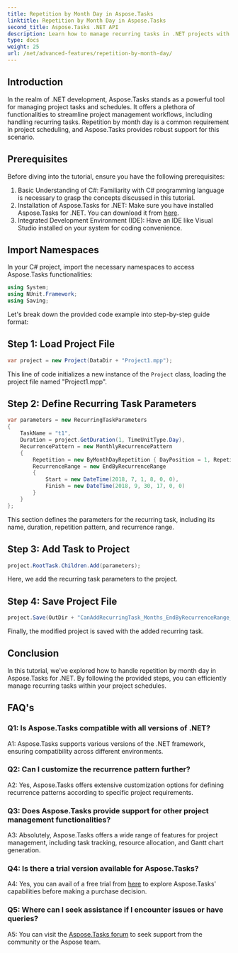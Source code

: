 ```yaml
---
title: Repetition by Month Day in Aspose.Tasks
linktitle: Repetition by Month Day in Aspose.Tasks
second_title: Aspose.Tasks .NET API
description: Learn how to manage recurring tasks in .NET projects with Aspose.Tasks. Step-by-step guide for handling repetition by month day.
type: docs
weight: 25
url: /net/advanced-features/repetition-by-month-day/
---
```

## Introduction

In the realm of .NET development, Aspose.Tasks stands as a powerful tool for managing project tasks and schedules. It offers a plethora of functionalities to streamline project management workflows, including handling recurring tasks. Repetition by month day is a common requirement in project scheduling, and Aspose.Tasks provides robust support for this scenario.

## Prerequisites

Before diving into the tutorial, ensure you have the following prerequisites:

1. Basic Understanding of C#: Familiarity with C# programming language is necessary to grasp the concepts discussed in this tutorial.
2. Installation of Aspose.Tasks for .NET: Make sure you have installed Aspose.Tasks for .NET. You can download it from [here](https://releases.aspose.com/tasks/net/).
3. Integrated Development Environment (IDE): Have an IDE like Visual Studio installed on your system for coding convenience.

## Import Namespaces

In your C# project, import the necessary namespaces to access Aspose.Tasks functionalities:

```csharp
using System;
using NUnit.Framework;
using Saving;

```

Let's break down the provided code example into step-by-step guide format:

## Step 1: Load Project File

```csharp
var project = new Project(DataDir + "Project1.mpp");
```

This line of code initializes a new instance of the `Project` class, loading the project file named "Project1.mpp".

## Step 2: Define Recurring Task Parameters

```csharp
var parameters = new RecurringTaskParameters
{
    TaskName = "t1",
    Duration = project.GetDuration(1, TimeUnitType.Day),
    RecurrencePattern = new MonthlyRecurrencePattern
    {
        Repetition = new ByMonthDayRepetition { DayPosition = 1, RepetitionInterval = 2 },
        RecurrenceRange = new EndByRecurrenceRange
        {
            Start = new DateTime(2018, 7, 1, 8, 0, 0),
            Finish = new DateTime(2018, 9, 30, 17, 0, 0)
        }
    }
};
```

This section defines the parameters for the recurring task, including its name, duration, repetition pattern, and recurrence range.

## Step 3: Add Task to Project

```csharp
project.RootTask.Children.Add(parameters);
```

Here, we add the recurring task parameters to the project.

## Step 4: Save Project File

```csharp
project.Save(OutDir + "CanAddRecurringTask_Months_EndByRecurrenceRange_Test_out.mpp", SaveFileFormat.Mpp);
```

Finally, the modified project is saved with the added recurring task.

## Conclusion

In this tutorial, we've explored how to handle repetition by month day in Aspose.Tasks for .NET. By following the provided steps, you can efficiently manage recurring tasks within your project schedules.

## FAQ's

### Q1: Is Aspose.Tasks compatible with all versions of .NET?

A1: Aspose.Tasks supports various versions of the .NET framework, ensuring compatibility across different environments.

### Q2: Can I customize the recurrence pattern further?

A2: Yes, Aspose.Tasks offers extensive customization options for defining recurrence patterns according to specific project requirements.

### Q3: Does Aspose.Tasks provide support for other project management functionalities?

A3: Absolutely, Aspose.Tasks offers a wide range of features for project management, including task tracking, resource allocation, and Gantt chart generation.

### Q4: Is there a trial version available for Aspose.Tasks?

A4: Yes, you can avail of a free trial from [here](https://releases.aspose.com/) to explore Aspose.Tasks' capabilities before making a purchase decision.

### Q5: Where can I seek assistance if I encounter issues or have queries?

A5: You can visit the [Aspose.Tasks forum](https://forum.aspose.com/c/tasks/15) to seek support from the community or the Aspose team.

